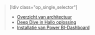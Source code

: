 > [!div class="op_single_selector"]
> * [Overzicht van architectuur](../articles/machine-learning/cortana-analytics-playbook-vehicle-telemetry.md)
> * [Deep Dive in Hallo oplossing](../articles/machine-learning/cortana-analytics-playbook-vehicle-telemetry-deep-dive.md)
> * [Installatie van Power BI-Dashboard](../articles/machine-learning/cortana-analytics-playbook-vehicle-telemetry-powerbi.md)
> 
> 

